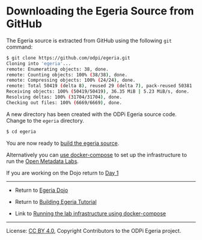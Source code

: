<!-- SPDX-License-Identifier: CC-BY-4.0 -->
<!-- Copyright Contributors to the ODPi Egeria project. -->

# Downloading the Egeria Source from GitHub

The Egeria source is extracted from GitHub using the following `git` command:

```bash
$ git clone https://github.com/odpi/egeria.git
Cloning into 'egeria'...
remote: Enumerating objects: 38, done.
remote: Counting objects: 100% (38/38), done.
remote: Compressing objects: 100% (24/24), done.
remote: Total 50419 (delta 8), reused 29 (delta 7), pack-reused 50381
Receiving objects: 100% (50419/50419), 36.35 MiB | 5.23 MiB/s, done.
Resolving deltas: 100% (31704/31704), done.
Checking out files: 100% (6669/6669), done.
```

A new directory has been created with the ODPi Egeria source code.
Change to the `egeria` directory.

```bash
$ cd egeria
```

You are now ready to [build the egeria source](task-building-egeria-source.md).

Alternatively you can [use docker-compose](../lab-infrastructure-guide/running-docker-compose.md)
to set up the infrastructure to run the [Open Metadata Labs](../../open-metadata-labs).

If you are working on the Dojo return to [Day 1](../egeria-dojo/egeria-dojo-day-1-3-2-4-second-server.md)

----
* Return to [Egeria Dojo](../egeria-dojo/egeria-dojo-day-1-3-2-4-second-server.md)
* Return to [Building Egeria Tutorial](.)


* Link to [Running the lab infrastructure using docker-compose](../lab-infrastructure-guide/running-docker-compose.md)

----
License: [CC BY 4.0](https://creativecommons.org/licenses/by/4.0/),
Copyright Contributors to the ODPi Egeria project.